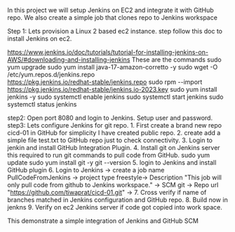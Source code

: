 In this project we will setup Jenkins on EC2 and integrate it with GitHub repo. We also create a simple job that clones repo to Jenkins workspace 


Step 1: Lets provision a Linux 2 based ec2 instance. 
step follow this doc to install Jenkins on ec2. 

https://www.jenkins.io/doc/tutorials/tutorial-for-installing-jenkins-on-AWS/#downloading-and-installing-jenkins
These are the commands 
     sudo yum upgrade
     sudo yum install java-17-amazon-corretto -y
     sudo wget -O /etc/yum.repos.d/jenkins.repo \
    https://pkg.jenkins.io/redhat-stable/jenkins.repo
     sudo rpm --import https://pkg.jenkins.io/redhat-stable/jenkins.io-2023.key
     sudo yum install jenkins -y
     sudo systemctl enable jenkins
     sudo systemctl start jenkins
     sudo systemctl status jenkins      

step2: Open port 8080 and login to Jenkins. Setup user and password. 
step3: Lets configure Jenkins for git repo. 
    1. First create a brand new repo cicd-01 in GitHub for simplicity I have created public repo. 
    2. create add a simple file test.txt to GitHub repo just to check connectivity. 
    3. Login to jenkin and install GitHub Integration Plugin.
    4. Install git on Jenkins server this required to run git commands to pull code from GitHub. 
        sudo yum update 
        sudo yum install git -y 
        git --version
    5. login to Jenkins and install GitHub plugin 
    6. Login to Jenkins -> create a job name PullCodeFromJenkins -> project type freestyle-> Description "This job will only pull code from github to Jenkins workspace." -> SCM git -> Repo url "https://github.com/tiwaprat/cicd-01.git" -> 
    7. Cross verify if name of branches matched in Jenkins configuration and GitHub repo. 
    8. Build now in jenkns 
    9. Verify on ec2 Jenkins server if code got copied into work space. 


This demonstrate a simple integration of Jenkins and GitHub SCM  







